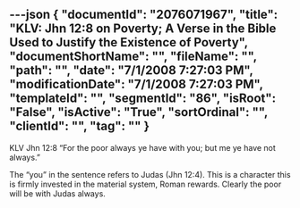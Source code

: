 ---json
{
  "documentId": "2076071967",
  "title": "KLV: Jhn 12:8 on Poverty; A Verse in the Bible Used to Justify the Existence of Poverty",
  "documentShortName": "",
  "fileName": "",
  "path": "",
  "date": "7/1/2008 7:27:03 PM",
  "modificationDate": "7/1/2008 7:27:03 PM",
  "templateId": "",
  "segmentId": "86",
  "isRoot": "False",
  "isActive": "True",
  "sortOrdinal": "",
  "clientId": "",
  "tag": ""
}
---

KLV Jhn 12:8 “For the poor always ye have with you; but me ye have not always.”

The “you” in the sentence refers to Judas (Jhn 12:4). This is a character this is firmly invested in the material system, Roman rewards. Clearly the poor will be with Judas always.
